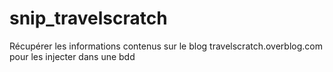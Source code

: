 # snip_travelscratch
Récupérer les informations contenus sur le blog travelscratch.overblog.com pour les injecter dans une bdd
